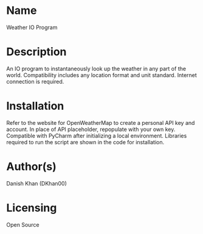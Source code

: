 # Name
Weather IO Program
# Description
An IO program to instantaneously look up the weather in any part of the world. Compatibility includes any location format and unit standard. Internet connection is required.
# Installation
Refer to the website for OpenWeatherMap to create a personal API key and account. In place of API placeholder, repopulate with your own key. Compatible with PyCharm after initializing a local environment. Libraries required to run the script are shown in the code for installation.
# Author(s)
Danish Khan (DKhan00)
# Licensing
Open Source
